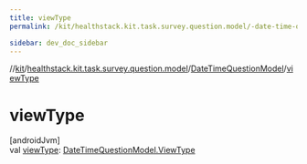 ```yaml
---
title: viewType
permalink: /kit/healthstack.kit.task.survey.question.model/-date-time-question-model/view-type.html

sidebar: dev_doc_sidebar
---
```

//[kit](../../../kit.html)/[healthstack.kit.task.survey.question.model](../index.html)/[DateTimeQuestionModel](index.html)/[viewType](view-type.html)



# viewType



[androidJvm]\
val [viewType](view-type.html): [DateTimeQuestionModel.ViewType](-view-type/index.html)




